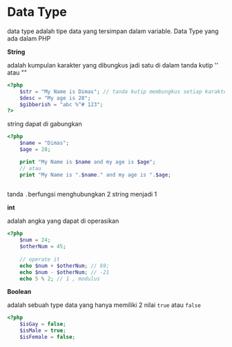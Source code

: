 # Data Type

data type adalah tipe data yang tersimpan dalam variable. Data Type yang ada dalam PHP

**String**

adalah kumpulan karakter yang dibungkus jadi satu di dalam tanda kutip '' atau ""

```php
<?php 
    $str = "My Name is Dimas"; // tanda kutip membungkus setiap karakter 
	$desc = "My age is 28";
	$gibberish = "abc %^# 123";
?>
```

string dapat di gabungkan 

```php 
<?php 
    $name = "Dimas";
    $age = 28;

	print "My Name is $name and my age is $age";
	// atau 
	print "My Name is ".$name." and my age is ".$age;
    
```

tanda `.`berfungsi menghubungkan 2 string menjadi 1

**int**

adalah angka yang dapat di operasikan 

```php
<?php 
    $num = 24;
	$otherNum = 45;
	
	// operate it 
	echo $num + $otherNum; // 69;
	echo $num - $otherNum; // -21
	echo 5 % 2; // 1 , modulus 
```

**Boolean**

adalah sebuah type data yang hanya memiliki 2 nilai `true` atau `false`

```php
<?php 
    $isGay = false;
	$isMale = true;
	$isFemale = false;
```



